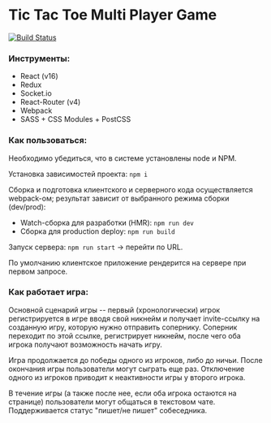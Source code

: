 # Tic Tac Toe Multi Player Game

[![Build Status](https://travis-ci.org/shvedovskiy/redux-universal-tic-tac-toe.svg?branch=master)](https://travis-ci.org/shvedovskiy/redux-universal-tic-tac-toe)

### Инструменты:

* React (v16)
* Redux
* Socket.io
* React-Router (v4)
* Webpack
* SASS + CSS Modules + PostCSS

### Как пользоваться:

Необходимо убедиться, что в системе установлены node и NPM.

Установка зависимостей проекта: `npm i`

Сборка и подготовка клиентского и серверного кода осуществляется webpack-ом; результат зависит от выбранного режима сборки (dev/prod): 
* Watch-сборка для разработки (HMR): `npm run dev`
* Сборка для production deploy: `npm run build`

Запуск сервера: `npm run start` -> перейти по URL.
 
По умолчанию клиентское приложение рендерится на сервере при первом запросе. 

### Как работает игра:

Основной сценарий игры -- первый (хронологически) игрок регистрируется в игре вводя свой никнейм и получает invite-ссылку на созданную игру, которую нужно отправить сопернику. Соперник переходит по этой ссылке, регистрирует никнейм, после чего оба игрока получают возможность начать игру.

Игра продолжается до победы одного из игроков, либо до ничьи. После окончания игры пользователи могут сыграть еще раз. Отключение одного из игроков приводит к неактивности игры у второго игрока.   

В течение игры (а также после нее, если оба игрока остаются на странице) пользователи могут общаться в текстовом чате. Поддерживается статус "пишет/не пишет" собеседника. 
